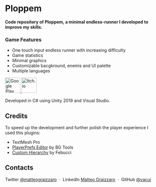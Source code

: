 # Ploppem

**Code repository of Ploppem, a minimal endless-runner I developed to improve my skills.**

### Game Features
* One touch input endless runner with increasing difficulty
* Game statistics
* Minimal graphics
* Customizable bacgkround, enemis and UI palette
* Multiple languages

<p align="">
  <a href="https://play.google.com/store/apps/details?id=com.vacui.ploppem" target="_blank">
    <img src="https://external-content.duckduckgo.com/iu/?u=https%3A%2F%2Flogos-download.com%2Fwp-content%2Fuploads%2F2016%2F02%2FGoogle_Play_logo_black.png&f=1&nofb=1" alt="Google Play" height="50"></img>
  </a>
  <a href="https://play.google.com/store/apps/details?id=com.vacui.ploppem" target="_blank">
    <img src="https://external-content.duckduckgo.com/iu/?u=https%3A%2F%2Fwww.majorariatto.com%2Fres%2Fitchio_badge.png&f=1&nofb=1" alt="Itch.io" height="50"></img>
  </a>
</p>

Developed in C# using Unity 2019 and Visual Studio.
## Credits
To speed up the development and further polish the player experience I used this plugins:
* TextMesh Pro
* [PlayerPrefs Editor](https://assetstore.unity.com/packages/tools/utilities/playerprefs-editor-167903) by BG Tools
* [Custom Hierarchy](https://www.febucci.com/2020/10/custom-hierarchy-for-unity/) by Febucci

## Contacts
Twitter [@matteograizzaro](https://twitter.com/matteograizzaro) &nbsp;&middot;&nbsp;
LinkedIn [Matteo Graizzaro](https://www.linkedin.com/in/matteo-graizzaro/) &nbsp;&middot;&nbsp;
GitHub [@vacui](https://github.com/vacui)
